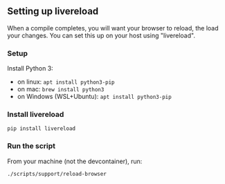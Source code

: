 ## Setting up livereload

When a compile completes, you will want your browser to reload, the load your changes. You can set this up on your host using "livereload".

### Setup

Install Python 3:

- on linux: `apt install python3-pip`
- on mac: `brew install python3`
- on Windows (WSL+Ubuntu): `apt install python3-pip`

### Install livereload

`pip install livereload`

### Run the script

From your machine (not the devcontainer), run:

`./scripts/support/reload-browser`
